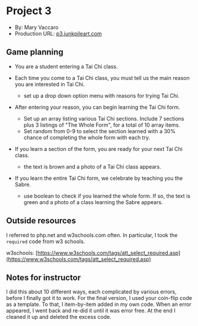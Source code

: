 # Project 3
+ By: Mary Vaccaro
+ Production URL: [p3.junkpileart.com](http://p3.junkpileart.com)

## Game planning

* You are a student entering a Tai Chi class. 

* Each time you come to a Tai Chi class, you must tell us the main reason you are interested in Tai Chi.
	* set up a drop down option menu with reasons for trying Tai Chi.

* After entering your reason, you can begin learning the Tai Chi form.
	* Set up an array listing various Tai Chi sections. Include 7 sections plus 3 listings of "The Whole Form", for a total of 10 array items.
	* Set random from 0-9 to select the section learned with a 30% chance of completing the whole form with each try.
	
* If you learn a section of the form, you are ready for your next Tai Chi class.
	* the text is brown and a photo of a Tai Chi class appears.

* If you learn the entire Tai Chi form, we celebrate by teaching you the Sabre.
	* use boolean to check if you learned the whole form.  If so, the text is green and a photo of a class learning the Sabre appears.


## Outside resources
I referred to php.net and w3schools.com often.
In particular, I took the ```required``` code from w3 schools.

w3schools: [https://www.w3schools.com/tags/att_select_required.asp](https://www.w3schools.com/tags/att_select_required.asp)


## Notes for instructor

I did this about 10 different ways, each complicated by various errors, before I finally got it to work. For the final version, I used your coin-flip code as a template. To that, I item-by-item added in my own code.  When an error appeared, I went back and re-did it until it was error free. At the end I cleaned it up and deleted the excess code.


